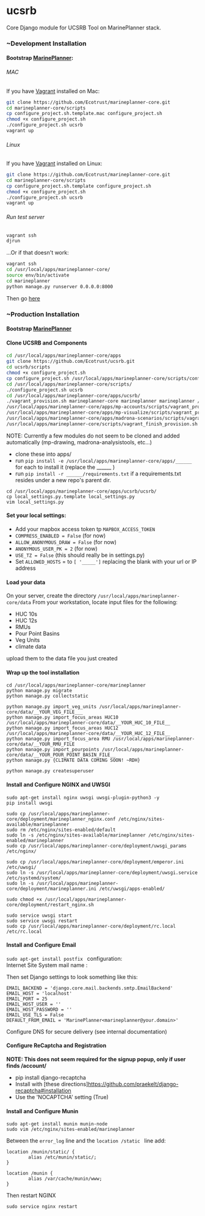 # ucsrb

Core Django module for UCSRB Tool on MarinePlanner stack.

### ~Development Installation

#### Bootstrap [MarinePlanner](https://github.com/Ecotrust/marineplanner-core):

###### MAC
If you have [Vagrant](https://www.vagrantup.com/downloads.html) installed on Mac:
```bash
git clone https://github.com/Ecotrust/marineplanner-core.git
cd marineplanner-core/scripts
cp configure_project.sh.template.mac configure_project.sh
chmod +x configure_project.sh
./configure_project.sh ucsrb
vagrant up
```

###### Linux
If you have [Vagrant](https://www.vagrantup.com/downloads.html) installed on Linux:
```bash
git clone https://github.com/Ecotrust/marineplanner-core.git
cd marineplanner-core/scripts
cp configure_project.sh.template configure_project.sh
chmod +x configure_project.sh
./configure_project.sh ucsrb
vagrant up
```

###### Run test server
```bash
vagrant ssh
djrun
```
...Or if that doesn't work:
```bash
vagrant ssh
cd /usr/local/apps/marineplanner-core/
source env/bin/activate
cd marineplanner
python manage.py runserver 0.0.0.0:8000
```
Then go [here](http://localhost:8111/visualize)

### ~Production Installation

#### Bootstrap [MarinePlanner](https://github.com/Ecotrust/marineplanner-core/blob/master/README.md#stageproduction-installation-ubuntu-lts)

#### Clone UCSRB and Components
```bash
cd /usr/local/apps/marineplanner-core/apps
git clone https://github.com/Ecotrust/ucsrb.git
cd ucsrb/scripts
chmod +x configure_project.sh
cp configure_project.sh /usr/local/apps/marineplanner-core/scripts/configure_project.sh
cd /usr/local/apps/marineplanner-core/scripts/
./configure_project.sh ucsrb
cd /usr/local/apps/marineplanner-core/apps/ucsrb/
./vagrant_provision.sh marineplanner-core marineplanner marineplanner /usr/local/apps/marineplanner-core/apps/ucsrb/ucsrb
/usr/local/apps/marineplanner-core/apps/mp-accounts/scripts/vagrant_provision.sh marineplanner-core
/usr/local/apps/marineplanner-core/apps/mp-visualize/scripts/vagrant_provision.sh marineplanner-core
/usr/local/apps/marineplanner-core/apps/madrona-scenarios/scripts/vagrant_provision.sh marineplanner-core
/usr/local/apps/marineplanner-core/scripts/vagrant_finish_provision.sh marineplanner-core marineplanner
```

NOTE: Currently a few modules do not seem to be cloned and added automatically (mp-drawing, madrona-analysistools, etc...)
* clone these into apps/
* run `pip install -e /usr/local/apps/marineplanner-core/apps/______` for each to install it (replace the ______ )
* run `pip install -r ______/requirements.txt` if a requirements.txt resides under a new repo's parent dir.

```
cd /usr/local/apps/marineplanner-core/apps/ucsrb/ucsrb/
cp local_settings.py.template local_settings.py
vim local_settings.py
```

#### Set your local settings:
* Add your mapbox access token tp `MAPBOX_ACCESS_TOKEN`
* `COMPRESS_ENABLED = False` (for now)
* `ALLOW_ANONYMOUS_DRAW = False` (for now)
* `ANONYMOUS_USER_PK = 2` (for now)
* `USE_TZ = False` (this should really be in settings.py)
* Set `ALLOWED_HOSTS` = to `[ '_____']` replacing the blank with your url or IP address

#### Load your data
On your server, create the directory `/usr/local/apps/marineplanner-core/data`
From your workstation, locate input files for the following:
* HUC 10s
* HUC 12s
* RMUs
* Pour Point Basins
* Veg Units
* climate data

upload them to the data file you just created

#### Wrap up the tool installation

```
cd /usr/local/apps/marineplanner-core/marineplanner
python manage.py migrate
python manage.py collectstatic

python manage.py import_veg_units /usr/local/apps/marineplanner-core/data/__YOUR_VEG_FILE___
python manage.py import_focus_areas HUC10 /usr/local/apps/marineplanner-core/data/__YOUR_HUC_10_FILE__
python manage.py import_focus_areas HUC12 /usr/local/apps/marineplanner-core/data/__YOUR_HUC_12_FILE__
python manage.py import_focus_area RMU /usr/local/apps/marineplanner-core/data/__YOUR_RMU_FILE
python manage.py import_pourpoints /usr/local/apps/marineplanner-core/data/__YOUR_POUR_POINT_BASIN_FILE__
python manage.py {CLIMATE DATA COMING SOON! ~RDH}

python manage.py createsuperuser

```

#### Install and Configure NGINX and UWSGI

```
sudo apt-get install nginx uwsgi uwsgi-plugin-python3 -y
pip install uwsgi

sudo cp /usr/local/apps/marineplanner-core/deployment/marineplanner_nginx.conf /etc/nginx/sites-available/marineplanner
sudo rm /etc/nginx/sites-enabled/default
sudo ln -s /etc/nginx/sites-available/marineplanner /etc/nginx/sites-enabled/marineplanner
sudo cp /usr/local/apps/marineplanner-core/deployment/uwsgi_params /etc/nginx/

sudo cp /usr/local/apps/marineplanner-core/deployment/emperor.ini /etc/uwsgi/
sudo ln -s /usr/local/apps/marineplanner-core/deployment/uwsgi.service /etc/systemd/system/
sudo ln -s /usr/local/apps/marineplanner-core/deployment/marineplanner.ini /etc/uwsgi/apps-enabled/

sudo chmod +x /usr/local/apps/marineplanner-core/deployment/restart_nginx.sh

sudo service uwsgi start
sudo service uwsgi restart
sudo cp /usr/local/apps/marineplanner-core/deployment/rc.local /etc/rc.local
```

#### Install and Configure Email
`sudo apt-get install postfix `
configuration:  
     Internet Site 
System mail name : 
     <default> 

Then set Django settings to look something like this:
```
EMAIL_BACKEND = 'django.core.mail.backends.smtp.EmailBackend'
EMAIL_HOST = 'localhost'
EMAIL_PORT = 25
EMAIL_HOST_USER = ''
EMAIL_HOST_PASSWORD = ''
EMAIL_USE_TLS = False
DEFAULT_FROM_EMAIL = 'MarinePlanner<marineplanner@your.domain>'
```
Configure DNS for secure delivery (see internal documentation)

#### Configure ReCaptcha and Registration
**NOTE: This does not seem required for the signup popup, only if user finds /account/** 
* pip install django-recaptcha
* Install with [these directions]https://github.com/praekelt/django-recaptcha#installation
* Use the 'NOCAPTCHA' setting (True)

#### Install and Configure Munin
```
sudo apt-get install munin munin-node
sudo vim /etc/nginx/sites-enabled/marineplanner
```

Between the `error_log` line and the `location /static ` line add:
```
location /munin/static/ {
        alias /etc/munin/static/;
}

location /munin {
        alias /var/cache/munin/www;
}
```

Then restart NGINX

```
sudo service nginx restart
```


